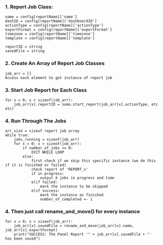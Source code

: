 ### 1. Report Job Class:

	name = config[reportName]['name']
	dashID = config[reportName]['dashboardID']
	actionType = config[reportName]['actionType']
	exportFormat = config[reportName]['exportFormat']
	timezone = config[reportName]['timezone']
	template = config[reportName]['template']

    reportID = string
    savedFile = string

### 2. Create An Array of Report Job Classes
    
    job_arr = []
	Access each element to get instance of report job

### 3. Start Job Report for Each Class
    
    for x = 0; x < sizeof(job_arr):
        job_arr[x].reportID = sumo.start_report(job_arr[x].actionType, etc etc)

### 4. Run Through The Jobs

    arr_size = sizeof report job array
    while true:
        jobs_running = sizeof(job_arr)
        for x = 0; x < sizeof(job_arr):
            if number_of_jobs == 0:
                EXIT WHILE LOOP
            else: 
                first check if we skip this specific instance (we do this if it is finished or failed)
                check report of 'REPORT_x'
                if in progress:
                    output X jobs in progress and time
                elif failed:
                    mark the instance to be skipped
                elif success: 
                    mark the instance as finished
                    number_of_completed =- 1

### 4. Then just call rename_and_move() for every instance

    for x = 0; x < sizeof(job_arr):
        job_arr[x].savedFile = rename_and_move(job_arr[x].name, job_arr[x].exportFormat)
        print("SUCCESS: The Panel Report '" + job_arr[x].savedFile + "' has been saved")